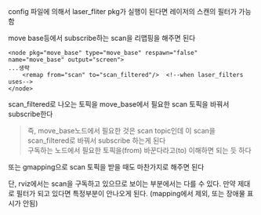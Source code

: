 config 파일에 의해서 laser_fliter pkg가 실행이 된다면 레이저의 스캔의 필터가 가능함

move base등에서  subscribe하는 scan을 리맵핑을 해주면 된다 
```
<node pkg="move_base" type="move_base" respawn="false" name="move_base" output="screen">
...생략
	<remap from="scan" to="scan_filtered"/>  <!--when laser_filters uses-->
</node>
```

scan_filtered로 나오는 토픽을 move_base에서 필요한 scan 토픽을 바꿔서 subscribe한다

> 즉, move_base노드에서 필요한 것은 scan topic인데 이 scan을 scan_filtered로 바꿔서 subscribe 하는게 된다  
> 구독하는 노드에서 필요한 토픽을(from) 바꾼다라고(to) 이해하면 되는 듯 하다


또는 gmapping으로 scan 토픽을 받을 때도 마찬가지로 해주면 된다   

단, rviz에서는 scan을 구독하고 있으므로 보이는 부분에서는 다를 수 있다. 
만약 제대로 필터가 되고 있다면 특정부분이 안나오게 된다. (mapping에서 제외, 또는 장애물 표시가 안됨)



